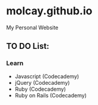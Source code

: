 # molcay.github.io
My Personal Website

## TO DO List:
### Learn
* Javascript (Codecademy)
* jQuery (Codecademy)
* Ruby (Codecademy)
* Ruby on Rails (Codecademy)
